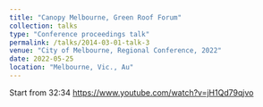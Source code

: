 ```yaml
---
title: "Canopy Melbourne, Green Roof Forum"
collection: talks
type: "Conference proceedings talk"
permalink: /talks/2014-03-01-talk-3
venue: "City of Melbourne, Regional Conference, 2022"
date: 2022-05-25
location: "Melbourne, Vic., Au"
---
```


Start from 32:34
https://www.youtube.com/watch?v=jH1Qd79qjvo
